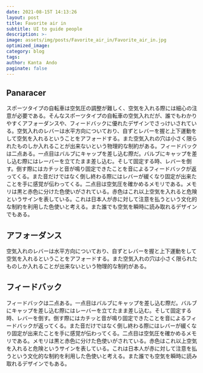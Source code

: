 ```yaml
---
date: 2021-08-15T 14:13:26
layout: post
title: Favorite air in 
subtitle: UI to guide people
description: >-
image: assets/img/posts/Favorite_air_in/Favorite_air_in.jpg
optimized_image: 
category: blog
tags: 
author: Kanta　Ando
paginate: false
---
```


## Panaracer

スポーツタイプの自転車は空気圧の調整が難しく、空気を入れる際には細心の注意が必要である。そんなスポーツタイプの自転車の空気入れだが、誰でもわかりやすくアフォーダンスや、フィードバックに優れたデザインでさっけいされている。空気入れのレバーは水平方向についており、自ずとレバーを握と上下運動をして空気を入れるということをアフォードする。また空気入れの穴は小さく限られたものしか入れることが出来ないという物理的な制約がある。フィードバックは二点ある。一点目はバルブにキャップを差し込む際だ。バルブにキャップを差し込む際にはレーバーを立てたまま差し込む。そして固定する時、レバーを倒す。倒す際にはカチッと音が鳴り固定できたことを音によるフィードバックが返ってくる。また音だけではなく倒し終わる際にはレバーが緩くなり固定が出来たことを手に感覚が伝わってくる。二点目は空気圧を確かめるメモリである。メモリは黒と赤色に分けた色使いがされている。赤色はこれ以上空気を入れると危険というサインを表している。これは日本人が赤に対して注意を払うという文化的な制約を利用した色使いと考える。また誰でも空気を瞬時に読み取れるデザインでもある。

## アフォーダンス

空気入れのレバーは水平方向についており、自ずとレバーを握と上下運動をして空気を入れるということをアフォードする。また空気入れの穴は小さく限られたものしか入れることが出来ないという物理的な制約がある。

## フィードバック

フィードバックは二点ある。一点目はバルブにキャップを差し込む際だ。バルブにキャップを差し込む際にはレーバーを立てたまま差し込む。そして固定する時、レバーを倒す。倒す際にはカチッと音が鳴り固定できたことを音によるフィードバックが返ってくる。また音だけではなく倒し終わる際にはレバーが緩くなり固定が出来たことを手に感覚が伝わってくる。二点目は空気圧を確かめるメモリである。メモリは黒と赤色に分けた色使いがされている。赤色はこれ以上空気を入れると危険というサインを表している。これは日本人が赤に対して注意を払うという文化的な制約を利用した色使いと考える。また誰でも空気を瞬時に読み取れるデザインでもある。